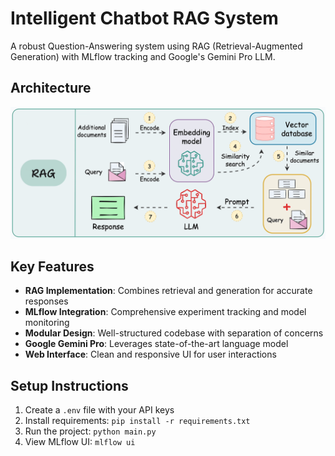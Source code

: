 # Intelligent Chatbot RAG System

A robust Question-Answering system using RAG (Retrieval-Augmented Generation) with MLflow tracking and Google's Gemini Pro LLM.

## Architecture
![System Architecture](./arch.gif)

## Key Features
- **RAG Implementation**: Combines retrieval and generation for accurate responses
- **MLflow Integration**: Comprehensive experiment tracking and model monitoring
- **Modular Design**: Well-structured codebase with separation of concerns
- **Google Gemini Pro**: Leverages state-of-the-art language model
- **Web Interface**: Clean and responsive UI for user interactions

## Setup Instructions

1. Create a `.env` file with your API keys
2. Install requirements: `pip install -r requirements.txt`
3. Run the project: `python main.py`
4. View MLflow UI: `mlflow ui`
